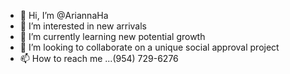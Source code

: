 - 👋 Hi, I’m @AriannaHa
- 👀 I’m interested in new arrivals
- 🌱 I’m currently learning new potential growth
- 💞️ I’m looking to collaborate on a unique social approval project
- 📫 How to reach me ...(954) 729-6276

<!---
AriannaHa/AriannaHa is a ✨ special ✨ repository because its `README.md` (this file) appears on your GitHub profile.
You can click the Preview link to take a look at your changes.
--->

